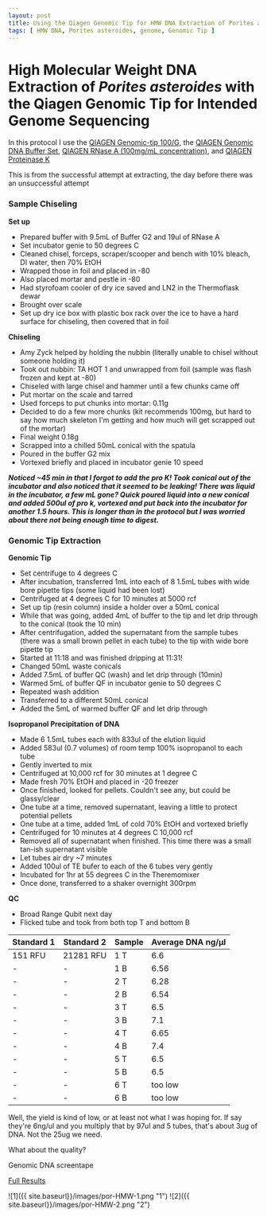 ```yaml
---
layout: post
title: Using the Qiagen Genomic Tip for HMW DNA Extraction of Porites asteroides
tags: [ HMW DNA, Porites asteroides, genome, Genomic Tip ]
---
```


# High Molecular Weight DNA Extraction of _Porites asteroides_ with the Qiagen Genomic Tip for Intended Genome Sequencing

In this protocol I use the [QIAGEN Genomic-tip 100/G](https://www.qiagen.com/us/products/discovery-and-translational-research/dna-rna-purification/dna-purification/genomic-dna/qiagen-genomic-tip-100g/#orderinginformation), the [QIAGEN Genomic DNA Buffer Set](https://www.qiagen.com/us/products/discovery-and-translational-research/dna-rna-purification/dna-purification/genomic-dna/blood-and-cell-culture-dna-midi-kit/#orderinginformation), [QIAGEN RNase A (100mg/mL concentration)](https://www.qiagen.com/us/products/discovery-and-translational-research/lab-essentials/enzymes/rnase-a/?clear=true#orderinginformation), and [QIAGEN Proteinase K](https://www.qiagen.com/us/products/discovery-and-translational-research/lab-essentials/enzymes/qiagen-proteinase-k/?clear=true#orderinginformation)


This is from the successful attempt at extracting, the day before there was an unsuccessful attempt

### Sample Chiseling

**Set up**

- Prepared buffer with 9.5mL of Buffer G2 and 19ul of RNase A
- Set incubator genie to 50 degrees C
- Cleaned chisel, forceps, scraper/scooper and bench with 10% bleach, DI water, then 70% EtOH
- Wrapped those in foil and placed in -80
- Also placed mortar and pestle in -80
- Had styrofoam cooler of dry ice saved and LN2 in the Thermoflask dewar
- Brought over scale
- Set up dry ice box with plastic box rack over the ice to have a hard surface for chiseling, then covered that in foil  

**Chiseling**

- Amy Zyck helped by holding the nubbin (literally unable to chisel without someone holding it)
- Took out nubbin: TA HOT 1 and unwrapped from foil (sample was flash frozen and kept at -80)
- Chiseled with large chisel and hammer until a few chunks came off
- Put mortar on the scale and tarred
- Used forceps to put chunks into mortar: 0.11g
- Decided to do a few more chunks (kit recommends 100mg, but hard to say how much skeleton I'm getting and how much will get scrapped out of the mortar)
- Final weight 0.18g
- Scrapped into a chilled 50mL conical with the spatula
- Poured in the buffer G2 mix
- Vortexed briefly and placed in incubator genie 10 speed

**_Noticed ~45 min in that I forgot to add the pro K! Took conical out of the incubator and also noticed that it seemed to be leaking! There was liquid in the incubator, a few mL gone? Quick poured liquid into a new conical and added 500ul of pro k, vortexed and put back into the incubator for another 1.5 hours. This is longer than in the protocol but I was worried about there not being enough time to digest._**

### Genomic Tip Extraction

**Genomic Tip**

- Set centrifuge to 4 degrees C
- After incubation, transferred 1mL into each of 8 1.5mL tubes with wide bore pipette tips (some liquid had been lost)
- Centrifuged at 4 degrees C for 10 minutes at 5000 rcf
- Set up tip (resin column) inside a holder over a 50mL conical
- While that was going, added 4mL of buffer to the tip and let drip through to the conical (took the 10 min)
- After centrifugation, added the supernatant from the sample tubes (there was a small brown pellet in each tube) to the tip with  wide bore pipette tip
- Started at 11:18 and was finished dripping at 11:31!
- Changed 50mL waste conicals
- Added 7.5mL of buffer QC (wash) and let drip through (10min)
- Warmed 5mL of buffer QF in incubator genie to 50 degrees C
- Repeated wash addition
- Transferred to a different 50mL conical
- Added the 5mL of warmed buffer QF and let drip through

**Isopropanol Precipitation of DNA**

- Made 6 1.5mL tubes each with 833ul of the elution liquid
- Added 583ul (0.7 volumes) of room temp 100% isopropanol to each tube
- Gently inverted to mix
- Centrifuged at 10,000 rcf for 30 minutes at 1 degree C
- Made fresh 70% EtOH and placed in -20 freezer
- Once finished, looked for pellets. Couldn't see any, but could be glassy/clear
- One tube at a time, removed supernatant, leaving a little to protect potential pellets
- One tube at a time, added 1mL of cold 70% EtOH and vortexed briefly
- Centrifuged for 10 minutes at 4 degrees C 10,000 rcf
- Removed all of supernatant when finished. This time there was a small tan-ish supernatant visible
- Let tubes air dry ~7 minutes
- Added 100ul of TE bufer to each of the 6 tubes very gently
- Incubated for 1hr at 55 degrees C in the Theremomixer
- Once done, transferred to a shaker overnight 300rpm

**QC**

- Broad Range Qubit next day
- Flicked tube and took from both top T and bottom B

|Standard 1|Standard 2|Sample|Average DNA ng/µl|
|---|----|----|----|
|151 RFU|21281 RFU|1 T|6.6|
|-|-|1 B|6.56|
|-|-|2 T|6.28|
|-|-|2 B|6.54|
|-|-|3 T|6.5|
|-|-|3 B|7.1|
|-|-|4 T|6.65|
|-|-|4 B|7.4|
|-|-|5 T|6.5|
|-|-|5 B|6.5|
|-|-|6 T|too low|
|-|-|6 B|too low|

Well, the yield is kind of low, or at least not what I was hoping for. If say they're 6ng/ul and you multiply that by 97ul and 5 tubes, that's about 3ug of DNA. Not the 25ug we need.

What about the quality?

Genomic DNA screentape

[Full Results](https://drive.google.com/open?id=1F7ks644xzSXmfKsb8TO0jjxp-8WzIJ6-)

![1]({{ site.baseurl}}/images/por-HMW-1.png "1")
![2]({{ site.baseurl}}/images/por-HMW-2.png "2")
